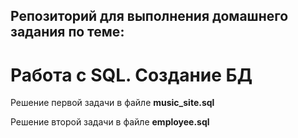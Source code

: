 
## Репозиторий для выполнения домашнего задания по теме:
# Работа с SQL. Создание БД

Решение первой задачи в файле **music_site.sql**

Решение второй задачи в файле **employee.sql**
